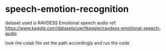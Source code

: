 # speech-emotion-recognition
dataset used is RAVDESS Emotional speech audio ref: https://www.kaggle.com/datasets/uwrfkaggler/ravdess-emotional-speech-audio 

look the colab file set the path accordingly and run the code 
